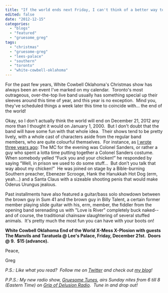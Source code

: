 ```yaml
---
title: "If the world ends next Friday, I can't think of a better way to spend my last nite than at Lee's Palace with White Cowbell Oklahoma..."
edited: false
date: "2012-12-15"
categories:
  - "blogs"
  - "featured"
  - "gruesome_greg"
tags:
  - "christmas"
  - "gruesome-greg"
  - "lees-palace"
  - "southern"
  - "toronto"
  - "white-cowbell-oklahoma"
---
```


For the past few years, White Cowbell Oklahoma's Christmas show has always been an event I've marked on my calendar.  Toronto's most outrageous, over-the-top live band usually has something special up their sleeves around this time of year, and this year is no exception.  Mind you, they've scheduled things a week later this time to coincide with... the end of the world!

Okay, so I don't actually think the world will end on December 21, 2012 any more than I thought it would on January 1, 2000.  But I don't doubt that the band will have some fun with that whole idea.  Their shows tend to be pretty lively, with a whole cast of characters aside from the regular band members, who are quite colourful themselves.  For instance, as [I wrote three years ago](http://www.hellbound.ca/2009/12/too-much-cowbell-is-never-a-bad-thing/): The MC for the evening was Colonel Sanders, or rather a guy who spent a lotta time putting together a Colonel Sanders costume.  When somebody yelled “Fuck you and your chicken!” he responded by saying “Well, in prison we used to do some stuff…  But don’t you talk that way about my chicken!”  He was joined on stage by a Bible-burning Southern preacher, Ebenezer Scrooge, Hank the Hanukkah Hot Dog (erm, yeah…) and a Santa Claus with a sizeable shooting penis that would make Oderus Urungus jealous.

Past installments have also featured a guitar/bass solo showdown between the brown guy in Sum 41 and the brown guy in Billy Talent, a certain former member playing slide guitar with his, erm, member, the fiddler from the opening band serenading us with "Love is River" completely buck naked--and of course, the traditional chainsaw slaughtering of several stuffed animals.  It's pretty much the most fun you can have with your boots on!

**White Cowbell Oklahoma End of the World X-Mess X-Plosion with guests The Manvils and Taratuela @ Lee's Palace, Friday, December 21st.  Doors @ 9.  $15 (advance).**

Peace,

Greg

_P.S.: Like what you read?  Follow me on [Twitter](http://twitter.com/gruesomeviews) and check out [my blog](http://gruesomeviews.com/)!_

_P.P.S.: My new radio show, [Gruesome Tunes](http://gruesomeviews.com/category/music/gruesome-tunes/), airs Sunday nites from 6 till 8 (Eastern Time) on [Grip of Delusion Radio](http://www.steamingheathen.com/delusion/).  Tune in and drop out!_

